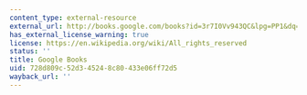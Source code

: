 ```yaml
---
content_type: external-resource
external_url: http://books.google.com/books?id=3r7I0Vv943QC&lpg=PP1&dq=cheap%20meat&pg=PP1#v=onepage&q&f=false
has_external_license_warning: true
license: https://en.wikipedia.org/wiki/All_rights_reserved
status: ''
title: Google Books
uid: 728d809c-52d3-4524-8c80-433e06ff72d5
wayback_url: ''
---
```

